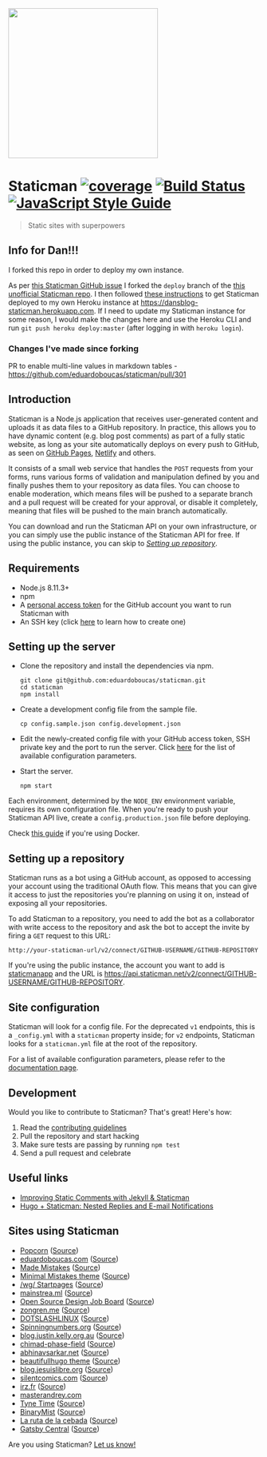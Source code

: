<img src="logo.png" width="300">

# Staticman [![coverage](https://img.shields.io/badge/coverage-82%25-yellow.svg?style=flat)](https://github.com/eduardoboucas/staticman) [![Build Status](https://travis-ci.org/eduardoboucas/staticman.svg?branch=master)](https://travis-ci.org/eduardoboucas/staticman) [![JavaScript Style Guide](https://img.shields.io/badge/code_style-standard-brightgreen.svg)](https://standardjs.com)

> Static sites with superpowers

## Info for Dan!!!

I forked this repo in order to deploy my own instance.

As per [this Staticman GitHub issue](https://github.com/eduardoboucas/staticman/issues/307) I forked the `deploy` branch of the [this unofficial Staticman repo](https://github.com/VincentTam/staticman). I then followed [these instructions](https://www.datascienceblog.net/post/other/staticman_comments/) to get Staticman deployed to my own Heroku instance at https://dansblog-staticman.herokuapp.com. If I need to update my Staticman instance for some reason, I would make the changes here and use the Heroku CLI and run `git push heroku deploy:master` (after logging in with `heroku login`).

### Changes I've made since forking

PR to enable multi-line values in markdown tables - https://github.com/eduardoboucas/staticman/pull/301

## Introduction

Staticman is a Node.js application that receives user-generated content and uploads it as data files to a GitHub repository. In practice, this allows you to have dynamic content (e.g. blog post comments) as part of a fully static website, as long as your site automatically deploys on every push to GitHub, as seen on [GitHub Pages](https://pages.github.com/), [Netlify](http://netlify.com/) and others.

It consists of a small web service that handles the `POST` requests from your forms, runs various forms of validation and manipulation defined by you and finally pushes them to your repository as data files. You can choose to enable moderation, which means files will be pushed to a separate branch and a pull request will be created for your approval, or disable it completely, meaning that files will be pushed to the main branch automatically.

You can download and run the Staticman API on your own infrastructure, or you can simply use the public instance of the Staticman API for free. If using the public instance, you can skip to *[Setting up repository](#setting-up-a-repository)*.

## Requirements

- Node.js 8.11.3+
- npm
- A [personal access token](https://help.github.com/articles/creating-a-personal-access-token-for-the-command-line/) for the GitHub account you want to run Staticman with
- An SSH key (click [here](https://help.github.com/articles/connecting-to-github-with-ssh/) to learn how to create one)

## Setting up the server

- Clone the repository and install the dependencies via npm.

  ```
  git clone git@github.com:eduardoboucas/staticman.git
  cd staticman
  npm install
  ```

- Create a development config file from the sample file.

  ```
  cp config.sample.json config.development.json
  ```

- Edit the newly-created config file with your GitHub access token, SSH private key and the port to run the server. Click [here](https://staticman.net/docs/api) for the list of available configuration parameters.

- Start the server.

  ```
  npm start
  ```

Each environment, determined by the `NODE_ENV` environment variable, requires its own configuration file. When you're ready to push your Staticman API live, create a `config.production.json` file before deploying.

Check [this guide](docs/docker.md) if you're using Docker.

## Setting up a repository

Staticman runs as a bot using a GitHub account, as opposed to accessing your account using the traditional OAuth flow. This means that you can give it access to just the repositories you're planning on using it on, instead of exposing all your repositories.

To add Staticman to a repository, you need to add the bot as a collaborator with write access to the repository and ask the bot to accept the invite by firing a `GET` request to this URL:

```
http://your-staticman-url/v2/connect/GITHUB-USERNAME/GITHUB-REPOSITORY
```

If you're using the public instance, the account you want to add is [staticmanapp](https://github.com/staticmanapp) and the URL is https://api.staticman.net/v2/connect/GITHUB-USERNAME/GITHUB-REPOSITORY.

## Site configuration

Staticman will look for a config file. For the deprecated `v1` endpoints, this is a  `_config.yml` with a `staticman` property inside; for `v2` endpoints, Staticman looks for a `staticman.yml` file at the root of the repository.

For a list of available configuration parameters, please refer to the [documentation page](https://staticman.net/docs/configuration).

## Development

Would you like to contribute to Staticman? That's great! Here's how:

1. Read the [contributing guidelines](CONTRIBUTING.md)
1. Pull the repository and start hacking
1. Make sure tests are passing by running `npm test`
1. Send a pull request and celebrate

## Useful links

- [Improving Static Comments with Jekyll & Staticman](https://mademistakes.com/articles/improving-jekyll-static-comments/)
- [Hugo + Staticman: Nested Replies and E-mail Notifications](https://networkhobo.com/2017/12/30/hugo---staticman-nested-replies-and-e-mail-notifications/)

## Sites using Staticman

- [Popcorn](http://popcorn.staticman.net) ([Source](https://github.com/eduardoboucas/popcorn))
- [eduardoboucas.com](https://eduardoboucas.com) ([Source](https://github.com/eduardoboucas/eduardoboucas.github.io))
- [Made Mistakes](https://mademistakes.com/) ([Source](https://github.com/mmistakes/made-mistakes-jekyll))
- [Minimal Mistakes theme](https://mmistakes.github.io/minimal-mistakes/) ([Source](https://github.com/mmistakes/minimal-mistakes))
- [/wg/ Startpages](http://startpages.cf/) ([Source](https://github.com/twentytwoo/startpages.cf))
- [mainstrea.ml](https://mainstrea.ml) ([Source](https://github.com/twentytwoo/mainstrea.ml))
- [Open Source Design Job Board](http://opensourcedesign.net/jobs/) ([Source](https://github.com/opensourcedesign/jobs/))
- [zongren.me](https://zongren.me/) ([Source](https://gitlab.com/zongren/zongren.gitlab.io/))
- [DOTSLASHLINUX](http://www.dotslashlinux.com/) ([Source](https://github.com/firasuke/DOTSLASHLINUX/))
- [Spinningnumbers.org](http://spinningnumbers.org/) ([Source](https://github.com/willymcallister/spinningnumbers))
- [blog.justin.kelly.org.au](https://blog.justin.kelly.org.au/) ([Source](github.com/justinkelly/justinkelly.github.io))
- [chimad-phase-field](https://pages.nist.gov/chimad-phase-field/) ([Source](https://github.com/usnistgov/chimad-phase-field))
- [abhinavsarkar.net](https://abhinavsarkar.net) ([Source](https://github.com/abhin4v/abhin4v.github.io/))
- [beautifullhugo theme](https://github.com/halogenica/beautifulhugo) ([Source](https://github.com/halogenica/beautifulhugo/pull/99))
- [blog.jesuislibre.org](http://blog.jesuislibre.org) ([Source](https://github.com/badele/blog.jesuislibre.org))
- [silentcomics.com](https://silentcomics.com) ([Source](https://github.com/SilentComics/silentcomics.github.io/))
- [irz.fr](https://irz.fr) ([Source](https://github.com/arthurlacoste/irz.fr/tree/gh-pages))
- [masterandrey.com](https://masterandrey.com/posts/en/disqus_comments_staticman/)
- [Tyne Time](https://www.tynetime.com) ([Source](https://github.com/Doocey/tyne-time-hugo))
- [BinaryMist](https://binarymist.io/blog) ([Source](https://github.com/binarymist/BinaryMistBlog))
- [La ruta de la cebada](https://larutadelacebada.com) ([Source](https://github.com/lasocial/larutadelacebada.github.io))
- [Gatsby Central](https://www.gatsbycentral.com) ([Source](https://github.com/GatsbyCentral/gatsbycentral.com))

Are you using Staticman? [Let us know!](https://github.com/eduardoboucas/staticman/edit/master/README.md)
